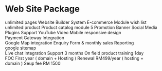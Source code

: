 # Web Site Package
unlimited pages 
Website Builder System 
E-commerce Module 
wish list
unlimited product
Product catalog module 
5 Promotion Banner 
Social Media Plugins 
Support YouTube Video 
Mobile responsive design              
Payment Gateway Integration           
Google Map integration 
Enquiry Form &  monthly sales Reporting  
google sitemap            
Live chat Integration 
Support 3 months
On field product training 1day       
FOC First year ( domain + Hosting )   Renewal RM499/year ( hosting + domain )
Seup fee RM 1500

